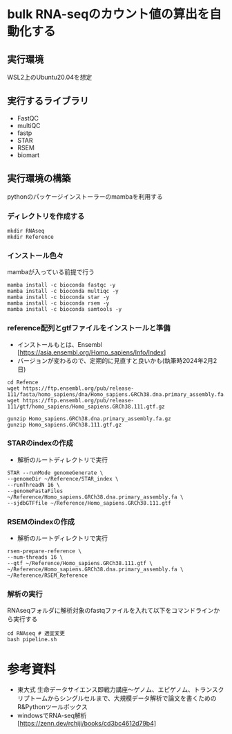 # bulk RNA-seqのカウント値の算出を自動化する

## 実行環境
WSL2上のUbuntu20.04を想定

## 実行するライブラリ
- FastQC
- multiQC
- fastp
- STAR
- RSEM
- biomart

## 実行環境の構築
pythonのパッケージインストーラーのmambaを利用する

### ディレクトリを作成する
```
mkdir RNAseq
mkdir Reference
```

### インストール色々
mambaが入っている前提で行う
```
mamba install -c bioconda fastqc -y
mamba install -c bioconda multiqc -y
mamba install -c bioconda star -y
mamba install -c bioconda rsem -y
mamba install -c bioconda samtools -y
```

### reference配列とgtfファイルをインストールと準備
- インストールもとは、Ensembl [https://asia.ensembl.org/Homo_sapiens/Info/Index] 
- バージョンが変わるので、定期的に見直すと良いかも(執筆時2024年2月2日)
```
cd Refence
wget https://ftp.ensembl.org/pub/release-111/fasta/homo_sapiens/dna/Homo_sapiens.GRCh38.dna.primary_assembly.fa.gz
wget https://ftp.ensembl.org/pub/release-111/gtf/homo_sapiens/Homo_sapiens.GRCh38.111.gtf.gz

gunzip Homo_sapiens.GRCh38.dna.primary_assembly.fa.gz
gunzip Homo_sapiens.GRCh38.111.gtf.gz
```

### STARのindexの作成
- 解析のルートディレクトリで実行
```
STAR --runMode genomeGenerate \
--genomeDir ~/Reference/STAR_index \
--runThreadN 16 \
--genomeFastaFiles ~/Reference/Homo_sapiens.GRCh38.dna.primary_assembly.fa \
--sjdbGTFfile ~/Reference/Homo_sapiens.GRCh38.111.gtf
```

### RSEMのindexの作成
- 解析のルートディレクトリで実行
```
rsem-prepare-reference \
--num-threads 16 \
--gtf ~/Reference/Homo_sapiens.GRCh38.111.gtf \
~/Reference/Homo_sapiens.GRCh38.dna.primary_assembly.fa \
~/Reference/RSEM_Reference
```

### 解析の実行
RNAseqフォルダに解析対象のfastqファイルを入れて以下をコマンドラインから実行する
```
cd RNAseq # 適宜変更
bash pipeline.sh
```





# 参考資料
- 東大式 生命データサイエンス即戦力講座〜ゲノム、エピゲノム、トランスクリプトームからシングルセルまで、大規模データ解析で論文を書くためのR&Pythonツールボックス
- windowsでRNA-seq解析 [https://zenn.dev/rchiji/books/cd3bc4612d79b4]

